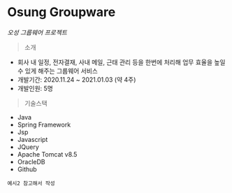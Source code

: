 # Osung Groupware

_오성 그룹웨어 프로젝트_



> 소개

- 회사 내 일정, 전자결재, 사내 메일, 근태 관리 등을 한번에 처리해 업무 효율을 높일 수 있게 해주는 그룹웨어 서비스
- 개발기간: 2020.11.24 ~ 2021.01.03 (약 4주)
- 개발인원: 5명



> 기술스택

- Java
- Spring Framework
- Jsp
- Javascript
- JQuery
- Apache Tomcat v8.5
- OracleDB
- Github

`예시2 참고해서 작성`

